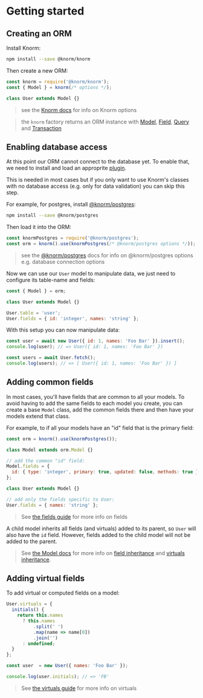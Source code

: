# Getting started

## Creating an ORM

Install Knorm:

```bash
npm install --save @knorm/knorm
```

Then create a new ORM:

```js
const knorm = require('@knorm/knorm');
const { Model } = knorm(/* options */);

class User extends Model {}
```

> see the [Knorm docs](api/knorm.md#knorm) for info on Knorm options

> the `knorm` factory returns an ORM instance with [Model](api/model.md#model),
[Field](api/field.md#field), [Query](api/query.md#query) and
[Transaction](api/transaction.md#transaction)

## Enabling database access

At this point our ORM cannot connect to the database yet. To enable that, we need
to install and load an approprite [plugin](guides/plugins.md#available-plugins).

This is needed in most cases but if you only want to use Knorm's classes with no
database access (e.g. only for data validation) you can skip this step.

For example, for postgres, install
[@knorm/postgres](https://www.npmjs.com/package/@knorm/postgres):

```bash
npm install --save @knorm/postgres
```

Then load it into the ORM:

```js
const knormPostgres = require('@knorm/postgres');
const orm = knorm().use(knormPostgres(/* @knorm/postgres options */));
```

> see the [@knorm/postgres](https://www.npmjs.com/package/@knorm/postgres) docs
> for info on @knorm/postgres options e.g. database connection options

Now we can use our `User` model to manipulate data, we just need to configure
its table-name and fields:

```js
const { Model } = orm;

class User extends Model {}

User.table = 'user';
User.fields = { id: 'integer', names: 'string' };
```

With this setup you can now manipulate data:

```js
const user = await new User({ id: 1, names: 'Foo Bar' }).insert();
console.log(user); // => User({ id: 1, names: 'Foo Bar' })

const users = await User.fetch();
console.log(users); // => [ User({ id: 1, names: 'Foo Bar' }) ]
```

## Adding common fields

In most cases, you'll have fields that are common to all your models. To avoid
having to add the same fields to each model you create, you can create a base
`Model` class, add the common fields there and then have your models extend that
class.

For example, to if all your models have an "id" field that is the primary field:

```js
const orm = knorm().use(knormPostgres());

class Model extends orm.Model {}

// add the common "id" field:
Model.fields = {
  id: { type: 'integer', primary: true, updated: false, methods: true }
};

class User extends Model {}

// add only the fields specific to User:
User.fields = { names: 'string' };
```

> See [the fields guide](guides/fields.md#fields) for more info on fields

A child model inherits all fields (and virtuals) added to its parent, so `User`
will also have the `id` field. However, fields added to the child model will not
be added to the parent.

> See [the Model docs](api/model.md) for more info on
> [field inheritance](api/model.md#modelfields) and [virtuals inheritance](api/model.md#modelvirtuals).

## Adding virtual fields

To add virtual or computed fields on a model:

```js
User.virtuals = {
  initials() {
    return this.names
      ? this.names
          .split(' ')
          .map(name => name[0])
          .join('')
      : undefined;
  }
};

const user  = new User({ names: 'Foo Bar' });

console.log(user.initials); // => 'FB'
```

> See [the virtuals guide](guides/virtuals.md#virtuals) for more info on virtuals
